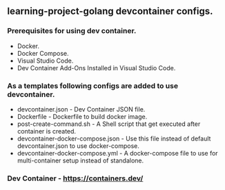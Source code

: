 ## learning-project-golang devcontainer configs.

### Prerequisites for using dev container.
  - Docker.
  - Docker Compose.
  - Visual Studio Code.
  - Dev Container Add-Ons Installed in Visual Studio Code.

### As a templates following configs are added to use devcontainer.
  - devcontainer.json - Dev Container JSON file.
  - Dockerfile - Dockerfile to build docker image.
  - post-create-command.sh - A Shell script that get executed after container is created.
  - devcontainer-docker-compose.json - Use this file instead of default devcontainer.json to use docker-compose.
  - devcontainer-docker-compose.yml - A docker-compose file to use for multi-container setup instead of standalone.

### Dev Container - https://containers.dev/
